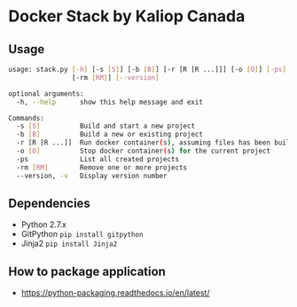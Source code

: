 Docker Stack by Kaliop Canada
=============================

Usage
-----
```bash
usage: stack.py [-h] [-s [S]] [-b [B]] [-r [R [R ...]]] [-o [O]] [-ps]
                [-rm [RM]] [--version]

optional arguments:
  -h, --help      show this help message and exit

Commands:
  -s [S]          Build and start a new project
  -b [B]          Build a new or existing project
  -r [R [R ...]]  Run docker container(s), assuming files has been built
  -o [O]          Stop docker container(s) for the current project
  -ps             List all created projects
  -rm [RM]        Remove one or more projects
  --version, -v   Display version number
```

Dependencies
------------
* Python 2.7.x
* GitPython `pip install gitpython`
* Jinja2 `pip install Jinja2`

How to package application
--------------------------
* https://python-packaging.readthedocs.io/en/latest/